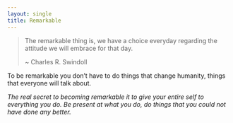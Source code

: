 ```yaml
---
layout: single
title: Remarkable
---
```


> The remarkable thing is, we have a choice
> everyday regarding the attitude we will embrace
> for that day.
> 
> \~ Charles R. Swindoll

To be remarkable you don’t have to do things that change humanity, things that everyone will talk about.

_The real secret to becoming remarkable it to give your entire self to everything you do. Be present at what you do, do things that you could not have done any better._